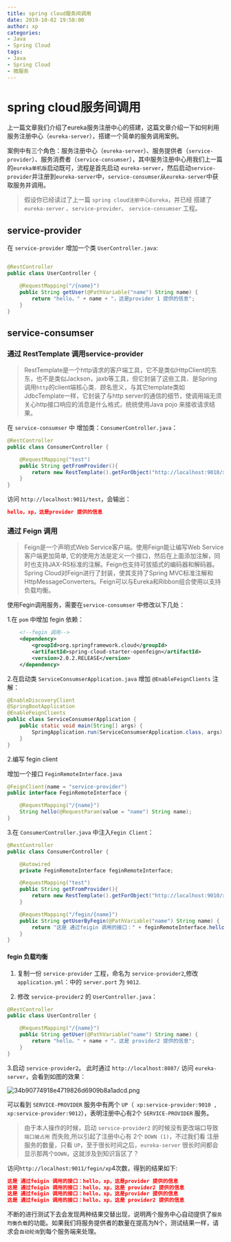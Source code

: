 ```yaml
---
title: spring cloud服务间调用
date: 2019-10-02 19:58:00
author: xp
categories:
- Java
- Spring Cloud
tags:
- Java
- Spring Cloud
- 微服务
---
```


# spring cloud服务间调用

上一篇文章我们介绍了eureka服务注册中心的搭建，这篇文章介绍一下如何利用服务注册中心（`eureka-server`），搭建一个简单的服务调用案例。

案例中有三个角色：服务注册中心（`eureka-server`）、服务提供者（`service-provider`）、服务消费者（`service-consumser`），其中服务注册中心用我们上一篇的`eureka单机版`启动既可，流程是首先启动 `eureka-server`，然后启动`service-provider`并注册到`eureka-server`中，`service-consumser`从`eureka-server`中获取服务并调用。

> 假设你已经读过了上一篇 `spring cloud注册中心Eureka`，并已经 搭建了 `eureka-server` 、`service-provider`、 `service-consumser` 工程。

## service-provider

在 `service-provider` 增加一个类 `UserController.java`:

```java

@RestController
public class UserController {

    @RequestMapping("/{name}")
    public String getUser(@PathVariable("name") String name) {
        return "hello，" + name + "，这是provider 1 提供的信息";
    }
}
```

## service-consumser

### 通过 RestTemplate 调用service-provider

> RestTemplate是一个http请求的客户端工具，它不是类似HttpClient的东东，也不是类似Jackson，jaxb等工具，但它封装了这些工具．是Spring 调用`http`的client端核心类．顾名思义，与其它template类如JdbcTemplate一样，它封装了与http server的通信的细节，使调用端无须关心http接口响应的消息是什么格式，统统使用Java pojo 来接收请求结果。

在 `service-consumser` 中 增加类：`ConsumerController.java`：

```java
@RestController
public class ConsumerController {

    @RequestMapping("test")
    public String getFromProvider(){
        return new RestTemplate().getForObject("http://localhost:9010/xp",String.class);
    }
}
```

访问 `http://localhost:9011/test`，会输出：

```json
hello，xp，这是provider 提供的信息
```

### 通过 Feign 调用

> Feign是一个声明式Web Service客户端。使用Feign能让编写Web Service客户端更加简单, 它的使用方法是定义一个接口，然后在上面添加注解，同时也支持JAX-RS标准的注解。Feign也支持可拔插式的编码器和解码器。Spring Cloud对Feign进行了封装，使其支持了Spring MVC标准注解和HttpMessageConverters。Feign可以与Eureka和Ribbon组合使用以支持负载均衡。

使用Fegin调用服务，需要在`service-consumser` 中修改以下几处：

1.在 `pom` 中增加 fegin 依赖：

```xml
    <!--fegin 调用-->
    <dependency>
        <groupId>org.springframework.cloud</groupId>
        <artifactId>spring-cloud-starter-openfeign</artifactId>
        <version>2.0.2.RELEASE</version>
    </dependency>
```

2.在启动类 `ServiceConsumserApplication.java` 增加 `@EnableFeignClients` 注解：

```java
@EnableDiscoveryClient
@SpringBootApplication
@EnableFeignClients
public class ServiceConsumserApplication {
    public static void main(String[] args) {
        SpringApplication.run(ServiceConsumserApplication.class, args);
    }
}
```

2.编写 fegin client

增加一个接口 `FeginRemoteInterface.java`

```java
@FeignClient(name = "service-provider")
public interface FeginRemoteInterface {

    @RequestMapping("/{name}")
    String hello(@RequestParam(value = "name") String name);
}
```

3.在 `ConsumerController.java` 中注入`Fegin Client`：

```java
@RestController
public class ConsumerController {

    @Autowired
    private FeginRemoteInterface feginRemoteInterface;

    @RequestMapping("test")
    public String getFromProvider(){
        return new RestTemplate().getForObject("http://localhost:9010/xp",String.class);
    }

    @RequestMapping("/fegin/{name}")
    public String getUserByFegin(@PathVariable("name") String name) {
        return "这是 通过feigin 调用的接口：" + feginRemoteInterface.hello(name);
    }
}
```

#### fegin 负载均衡

1. 复制一份 `service-provider` 工程，命名为 `service-provider2`,修改 `application.yml`：中的 `server.port` 为 `9012`.

2. 修改 `service-provider2` 的 `UserController.java`：

```java
@RestController
public class UserController {

    @RequestMapping("/{name}")
    public String getUser(@PathVariable("name") String name) {
        return "hello，" + name + "，这是 provider2 提供的信息";
    }
}
```

3.启动 `service-provider2`。
此时通过 `http://localhost:8087/` 访问 `eureka-server`，会看到如图的效果：

![34b90774918e4719826d6909b8a1adcd.png](https://i.loli.net/2019/10/07/ZSDsmcEPwgRJfNe.png)

可以看到 `SERVICE-PROVIDER` 服务中有两个 `UP`（` xp:service-provider:9010 , xp:service-provider:9012`），表明注册中心有2个 `SERVICE-PROVIDER` 服务。

> 由于本人操作的时候，启动 `service-provider2` 的时候没有更改端口导致 `端口被占用` 而失败,所以引起了注册中心有 2个 `DOWN (1)`，不过我们看 注册服务的数量，只看 `UP`，至于很长时间之后，`eureka-server` 很长时间都会显示那两个`DOWN`，这就涉及到知识盲区了？

访问`http://localhost:9011/fegin/xp`4次数，得到的结果如下:

```json
这是 通过feigin 调用的接口：hello，xp，这是provider 提供的信息
这是 通过feigin 调用的接口：hello，xp，这是 provider2 提供的信息
这是 通过feigin 调用的接口：hello，xp，这是provider 提供的信息
这是 通过feigin 调用的接口：hello，xp，这是 provider2 提供的信息
```

不断的进行测试下去会发现两种结果交替出现，说明两个服务中心自动提供了`服务均衡负载`的功能。如果我们将服务提供者的数量在提高为N个，测试结果一样，请求会`自动轮询`到每个服务端来处理。
